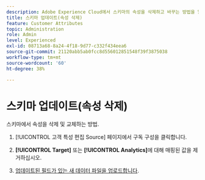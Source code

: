 ```yaml
---
description: Adobe Experience Cloud에서 스키마의 속성을 삭제하고 바꾸는 방법을 알아봅니다.
title: 스키마 업데이트(속성 삭제)
feature: Customer Attributes
topic: Administration
role: Admin
level: Experienced
exl-id: 08713a68-8a24-4f18-9d77-c332f434eea6
source-git-commit: 21120abb5ab0fcc8d556012851548f39f3875038
workflow-type: tm+mt
source-wordcount: '60'
ht-degree: 38%

---
```


# 스키마 업데이트(속성 삭제)

스키마에서 속성을 삭제 및 교체하는 방법.

1. [!UICONTROL 고객 특성 편집 Source] 페이지에서 구독 구성을 클릭합니다.

1. **[!UICONTROL Target]** 또는 **[!UICONTROL Analytics]**&#x200B;에 대해 매핑된 값을 제거하십시오.

1. [업데이트된 필드가 있는 새 데이터 파일을 업로드합니다](t-crs-usecase.md).
